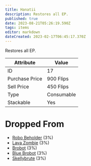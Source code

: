 ```yaml
---
title: Hanatii
description: Restores all EP.
published: true
date: 2023-08-21T05:26:19.590Z
tags: items
editor: markdown
dateCreated: 2023-02-17T06:45:17.370Z
---
```


Restores all EP.

|Attribute|Value|
|-|-|
|ID|17|
|Purchase Price|900 Flips|
|Sell Price|450 Flips|
|Type|Consumable|
|Stackable|Yes|


# Dropped From
 * [Robo Beholder](/monsters/robo-beholder) (3%)
 * [Lava Zombie](/monsters/lava-zombie) (3%)
 * [Brobot](/monsters/brobot) (3%)
 * [Blue Brobot](/monsters/blue-brobot) (3%)
 * [Skellybrute](/monsters/skellybrute) (3%)
